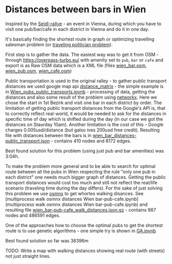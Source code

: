 # Distances between bars in Wien

Inspired by the [Seidl-rallye](https://www.seidlrallye.at/) - an event in Vienna, during which you have to visit one pub/bar/cafe in each district in Vienna and do it in one day.

It's basically finding the shortest route in graph or optimizing travelling salesman problem (or [traveling politician problem](https://en.wikipedia.org/wiki/Travelling_salesman_problem#Related_problems)).

First step is to gather the data. The easiest way was to get it from OSM - through https://overpass-turbo.eu/ with amenity set to `pub`, `bar` or `cafe` and export is as Raw OSM data which is a XML file (files [wien_bar.osm](wien_bar.osm), [wien_pub.osm](wien_pub.osm), [wien_cafe.osm](wien_pub.osm))

Public transportation is used in the original ralley - to gather public transport distances we used google map api [distance_matrix](https://developers.google.com/maps/documentation/distance-matrix/distance-matrix) - the simple example is in [Wien_pubs_public_transports.ipynb](Wien_pubs_public_transports.ipynb) - processing of data, getting the distances and also some result of the problem using [networkx](https://networkx.org/documentation/stable/reference/algorithms/generated/networkx.algorithms.shortest_paths.generic.shortest_path.html). Here we chose the start in 1st Bezirk and visit one bar in each district by order. The limitation of getting public transport distances from the Google's API is, that to correctly reflect real-world, it would be needed to ask for the distances in specific time of day which is shifted during the day (in our case we got the distances on Staurday 10am). Another limitation is the cost of this - Google charges 0.005usd/distance (but galso ives 200usd free credit). Resulting file with distances between the bars is in [wien_bar_distances-public_transport.json](wien_bar_distances-public_transport.json) - contains 410 nodes and 8172 edges.

Best found solution for this problem (using just pub and bar amenities) was 3:04h.

To make the problem more general and to be able to search for optimal route between all the pubs in Wien respecitng the rule "only one pub in each district" one needs much bigger graph of distances. Getting the public transport distances would cost too much and still not reflect the real/life scenario (traveling time during the day differs). For the sake of just solving this problem we use [osmnx](https://osmnx.readthedocs.io/en/stable/) to get whortes walking disances. See [multiprocess walk osmnx distances Wien bar-pub-cafe.ipynb](multiprocess walk osmnx distances Wien bar-pub-cafe.ipynb) and resulting file [wien_bar-pub-cafe_walk_distances.json.gz](wien_bar-pub-cafe_walk_distances.json.gz) - contains 987 nodes and 486591 edges.

One of the approaches how to choose the optimal pubs to get the shortest route is to use genetic algorithms - one simple try is shown in [GA.ipynb](GA.ipynb)

Best found solution so far was 38396m

TODO: Write a map with walking distances showing real route (with streets) not just straight lines.
